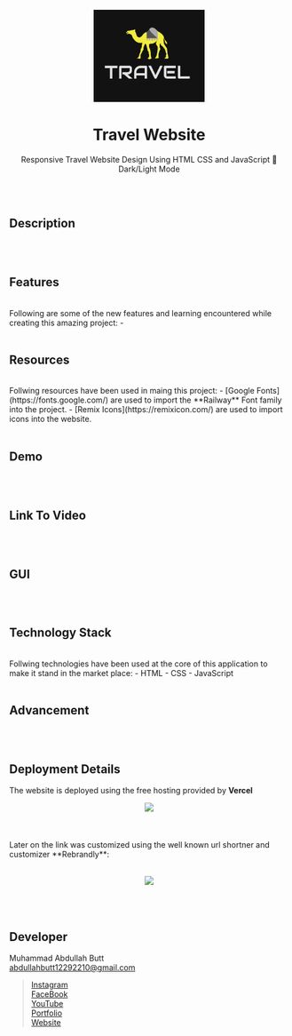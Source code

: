 
<p align = "center">
  <img src = "img/logo.png" width = "200">
</p>
<h1 align = "center"> Travel Website </h1>
<p align = "center">Responsive Travel Website Design Using HTML CSS and JavaScript 🌊 <br> Dark/Light Mode </p>

<br><br>

## Description

<br><br>

## Features
<br>
Following are some of the new features and learning encountered while creating this amazing project:
-
<br><br>

## Resources
<br>
Follwing resources have been used in maing this project:
- [Google Fonts](https://fonts.google.com/) are used to import the **Railway** Font family into the project.
- [Remix Icons](https://remixicon.com/) are used to import icons into the website.
<br><br>

## Demo
<br><br>

## Link To Video
<br><br>

## GUI
<br><br>

## Technology Stack
<br>
Follwing technologies have been used at the core of this application to make it stand in the market place:
- HTML
- CSS
- JavaScript
<br><br>

## Advancement
<br><br>

## Deployment Details
The website is deployed using the free hosting provided by **Vercel**
<p align = "center">
  <img src = "https://branditechture.agency/brand-logos/wp-content/uploads/wpdm-cache/Vercel-900x0.png" width = "300">
</p>
<br><br>
Later on the link was customized using the well known url shortner and customizer **Rebrandly**:<br><br>
<p align = "center">
  <img src = "https://www.rebrandly.com/images/URL-Shortener.fileextension.svg" width = "300">
</p>

<br><br>

## Developer
Muhammad Abdullah Butt <br>
abdullahbutt12292210@gmail.com <br>
> [Instagram](https://www.instagram.com/abdullah.butt.22/)<br>
> [FaceBook](https://www.facebook.com/profile.php?id=100076291614529)<br>
> [YouTube](https://www.youtube.com/channel/UCnuOFQyMywg-KuoN-lmav1Q)<br>
> [Portfolio](https://rebrand.ly/muhammadabdullahPortfolio)<br>
> [Website](#)
